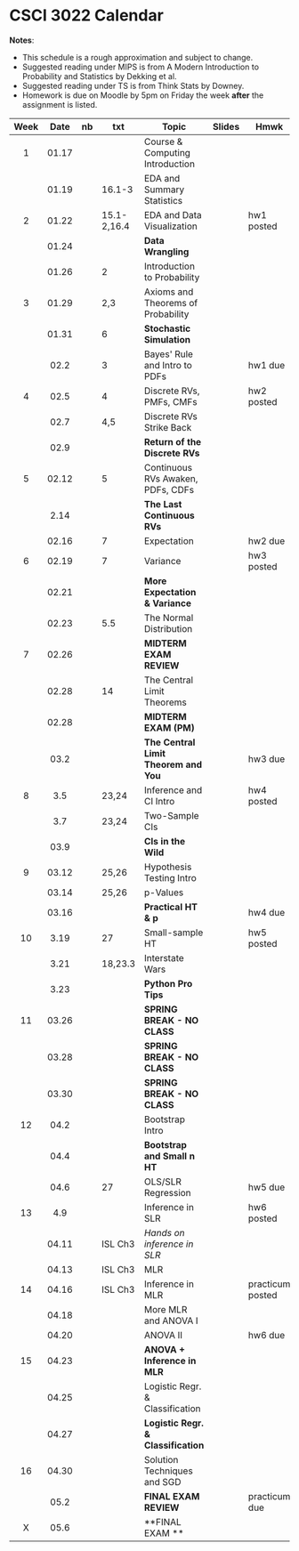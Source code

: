 # CSCI 3022 Calendar

**Notes**:
- This schedule is a rough approximation and subject to change.
- Suggested reading under MIPS is from A Modern Introduction to Probability and Statistics by Dekking et al. 
- Suggested reading under TS is from Think Stats by Downey. 
- Homework is due on Moodle by 5pm on Friday the week **after** the assignment is listed. 

|Week| Date | nb      | txt       |        Topic             	             | Slides    | Hmwk  	  | 
|:--:|:----:| --------|-----------|----------------------------------------|--------------|-----------|
|1   |01.17 | 	    |           |Course & Computing Introduction 		 |       |	|
|    |01.19 | 	    |16.1-3  |EDA and Summary Statistics 				 |     	|	|
|2   |01.22 | 	    |15.1-2,16.4|EDA and Data Visualization 			 |     	|hw1  posted 		|
|    |01.24 | 	    |           |**Data Wrangling**						 |       |	|
|    |01.26 |	    |2          |Introduction to Probability 			 |      |	|
|3   |01.29 |	    |2,3        |Axioms and Theorems of Probability 	 |       |	|
|    |01.31 |       |6          |**Stochastic Simulation**				 |       |	|
|    |02.2  |	    |3          |Bayes' Rule and Intro to PDFs 			 |      |hw1 due|
|4   |02.5  |	    |4          |Discrete RVs, PMFs, CMFs 				 |       |hw2 posted|
|    |02.7  |	    |4,5        |Discrete RVs Strike Back				 |     	|	|
|    |02.9  | 	    |           |**Return of the Discrete RVs**			 |       |	|
|5   |02.12 |	    |5          |Continuous RVs Awaken, PDFs, CDFs		 |      |	|
|    |2.14  | 	    |           |**The Last Continuous RVs**			 |    	|	|
|    |02.16 |	    |7          |Expectation 							 |       |hw2 due|
|6   |02.19 |	    |7          |Variance								 |       |hw3 posted|
|    |02.21 |       |           |**More Expectation & Variance** 		 |       |	|
|    |02.23 |	    |5.5        |The Normal Distribution 				 |    	 |	|
|7   |02.26 |	    |           |**MIDTERM EXAM REVIEW** 				 |       |	|
|    |02.28 |	    |14         |The Central Limit Theorems 			 |       |	|
|    |02.28 |	    |           |**MIDTERM EXAM (PM)** 					 |       |	|
|    |03.2  |       |           |**The Central Limit Theorem and You**	 |       |hw3 due|
|8   |3.5	|	    |23,24      |Inference and CI Intro					 |       |hw4 posted|
|    |3.7	|	    |23,24      |Two-Sample CIs 						 |       |	|
|    |03.9  | 	    |           |**CIs in the Wild** 					 |       |	|
|9   |03.12 |	    |25,26      |Hypothesis Testing Intro 				 |       |	|
|    |03.14 | 	    |25,26      |p-Values 								 |       |	|
|    |03.16 | 	    |           |**Practical HT & p**					 |       |hw4 due|
|10  |3.19  |	    |27         |Small-sample HT 						 |       |hw5 posted|
|    |3.21  |	    |18,23.3    | Interstate Wars 						 |      |	|
|    |3.23  |	    |           |**Python Pro Tips** 				 	 |       |	|
|11  |03.26 |	    |           |**SPRING BREAK - NO CLASS**			 |       |	|
|    |03.28 |	    |           |**SPRING BREAK - NO CLASS**			 |       |	|
|    |03.30 |	    |           |**SPRING BREAK - NO CLASS**			 |       |	|
|12  |04.2  |	    |           |Bootstrap Intro						 |        |	|
|    |04.4  |       |           |**Bootstrap and Small n HT**			 |      |	|
|    |04.6  | 	    |27         |OLS/SLR Regression 				     |       |hw5 due|
|13  |4.9	| 	    |    		|Inference in SLR						 |        |hw6 posted|
|    |04.11 | 	    |ISL Ch3    |*Hands on inference in SLR*			|       |	|
|    |04.13 |       |ISL Ch3    |MLR   						 			|       |	|
|14  |04.16 |	    |ISL Ch3    |Inference in MLR						|       |practicum posted|
|    |04.18 |	    |           |More MLR and ANOVA I			|       |	|
|    |04.20 |	    |           |ANOVA II         							|       |hw6 due|
|15  |04.23 |	    |           |**ANOVA + Inference in MLR** 							    |       |	|
|    |04.25 | 	    |           |Logistic Regr. & Classification		|       |	|
|    |04.27 | 	    |           |**Logistic Regr. & Classification**	|       |	|
|16  |04.30 | 	    |           |Solution Techniques and SGD			|       |	|
|    |05.2  |	    |           |**FINAL EXAM REVIEW**					|       |practicum due|
|X   |05.6  |	    |           |**FINAL EXAM **						|       ||